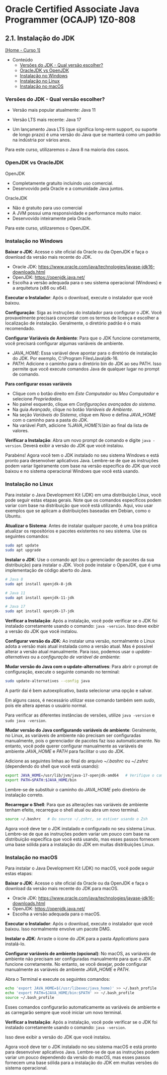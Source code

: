 # Oracle Certified Associate Java Programmer (OCAJP) 1Z0-808

## 2.1. Instalação do JDK
[[Home - Curso 1]](../../README.md#curso-1)<br />

- Conteúdo
  - [Versões do JDK - Qual versão escolher?](#versões-do-jdk---qual-versão-escolher)
  - [OracleJDK vs OpenJDK](#oraclejdk-vs-openjdk)
  - [Instalação no Windows](#instalação-no-windows)
  - [Instalação no Linux](#instalação-no-linux)
  - [Instalação no macOS](#instalação-no-macos)

### Versões do JDK - Qual versão escolher?

- Versão mais popular atualmente: Java 11

- Versão LTS mais recente: Java 17

- Um lançamento Java LTS (que significa long-rerm support, ou suporte de longo prazo) é uma versão do Java que se manterá como um padrão na indústria por vários anos.

Para este curso, utilizaremos o Java 8 na maioria dos casos.

### OpenJDK vs OracleJDK

OpenJDK
- Completamente gratuito incluindo uso comercial.
- Desenvovido pela Oracle e a comunidade Java juntos.

OracleJDK
- Não é gratuito para uso comercial
- A JVM possui uma responsividade e performance muito maior.
- Desenvovido inteiramente pela Oracle.

Para este curso, utilizaremos o OpenJDK.

### Instalação no Windows

**Baixar o JDK**: Acesse o site oficial da Oracle ou da OpenJDK e faça o download da versão mais recente do JDK.
- Oracle JDK: https://www.oracle.com/java/technologies/javase-jdk16-downloads.html
- OpenJDK: https://openjdk.java.net/
- Escolha a versão adequada para o seu sistema operacional (Windows) e a arquitetura (x86 ou x64).

**Executar o Instalador**: Após o download, execute o instalador que você baixou.

**Configuração**: Siga as instruções do instalador para configurar o JDK. Você provavelmente precisará concordar com os termos de licença e escolher a localização de instalação. Geralmente, o diretório padrão é o mais recomendado.

**Configurar Variáveis de Ambiente**: Para que o JDK funcione corretamente, você precisará configurar algumas variáveis de ambiente.
- *JAVA_HOME*: Essa variável deve apontar para o diretório de instalação do JDK. Por exemplo, C:\Program Files\Java\jdk-16.
- *PATH*: Adicione o caminho para o diretório bin do JDK ao seu PATH. Isso permite que você execute comandos Java de qualquer lugar no prompt de comando.

**Para configurar essas variáveis**
- Clique com o botão direito em *Este Computador* ou *Meu Computador* e selecione *Propriedades*.
- No painel esquerdo, clique em *Configurações avançadas do sistema*.
- Na guia *Avançado*, clique no botão *Variáveis de Ambiente*.
- Na seção *Variáveis do Sistema*, clique em *Novo* e defina *JAVA_HOME* com o caminho para a pasta do JDK.
- Na variável *Path*, adicione *%JAVA_HOME%\bin* ao final da lista de valores.

**Verificar a Instalação**: Abra um novo prompt de comando e digite `java -version`. Deverá exibir a versão do JDK que você instalou.

Parabéns! Agora você tem o JDK instalado no seu sistema Windows e está pronto para desenvolver aplicativos Java. Lembre-se de que as instruções podem variar ligeiramente com base na versão específica do JDK que você baixou e no sistema operacional Windows que você está usando.

### Instalação no Linux

Para instalar o Java Development Kit (JDK) em uma distribuição Linux, você pode seguir estas etapas gerais. Note que os comandos específicos podem variar com base na distribuição que você está utilizando. Aqui, vou usar exemplos que se aplicam a distribuições baseadas em Debian, como o Ubuntu.

**Atualizar o Sistema**: Antes de instalar qualquer pacote, é uma boa prática atualizar os repositórios e pacotes existentes no seu sistema. Use os seguintes comandos:
```bash
sudo apt update
sudo apt upgrade
```

**Instalar o JDK**: Use o comando apt (ou o gerenciador de pacotes da sua distribuição) para instalar o JDK. Você pode instalar o OpenJDK, que é uma implementação de código aberto do Java.
```bash
# Java 8
sudo apt install openjdk-8-jdk

# Java 11
sudo apt install openjdk-11-jdk

# Java 17
sudo apt install openjdk-17-jdk
```

**Verificar a Instalação**: Após a instalação, você pode verificar se o JDK foi instalado corretamente usando o comando: `java -version`. Isso deve exibir a versão do JDK que você instalou.

**Configurar versão da JDK**: Ao instalar uma versão, normalmente o Linux adota a versão mais atual instalada como a versão atual. Mas é possível alterar a versão atual manualmente. Para isso, podemos usar o *update-alternatives* ou a *configuração de variável de ambiente*:

**Mudar versão do Java com o update-alternatives**: Para abrir o prompt de configuração, execute o seguinte comando no terminal:
```bash
sudo update-alternatives --config java
```

A partir daí é bem autoexplicativo, basta selecionar uma opção e salvar.

Em alguns casos, é necessário utilizar esse comando também sem *sudo*, pois ele altera apenas o usuário normal.

Para verificar as diferentes instâncias de versões, utilize `java -version` e `sudo java -version`.

**Mudar versão do Java configurando variáveis de ambiente**: Geralmente, no Linux, as variáveis de ambiente não precisam ser configuradas manualmente, pois o gerenciador de pacotes faz isso automaticamente. No entanto, você pode querer configurar manualmente as variáveis de ambiente *JAVA_HOME* e *PATH* para facilitar o uso do JDK.

Adicione as seguintes linhas ao final do arquivo *~/.bashrc* ou *~/.zshrc* (dependendo do shell que você está usando):

```bash
export JAVA_HOME=/usr/lib/jvm/java-17-openjdk-amd64   # Verifique o caminho correto
export PATH=$PATH:$JAVA_HOME/bin
```

Lembre-se de substituir o caminho do *JAVA_HOME* pelo diretório de instalação correto.

**Recarregar o Shell**: Para que as alterações nas variáveis de ambiente tenham efeito, recarregue o shell atual ou abra um novo terminal.
```bash
source ~/.bashrc   # Ou source ~/.zshrc, se estiver usando o Zsh
```

Agora você deve ter o JDK instalado e configurado no seu sistema Linux. Lembre-se de que as instruções podem variar um pouco com base na distribuição específica que você está usando, mas esses passos fornecem uma base sólida para a instalação do JDK em muitas distribuições Linux.

### Instalação no macOS

Para instalar o Java Development Kit (JDK) no macOS, você pode seguir estas etapas:

**Baixar o JDK**: Acesse o site oficial da Oracle ou da OpenJDK e faça o download da versão mais recente do JDK para macOS.
- Oracle JDK: https://www.oracle.com/java/technologies/javase-jdk16-downloads.html
- OpenJDK: https://openjdk.java.net/
- Escolha a versão adequada para o macOS.

**Executar o Instalador**: Após o download, execute o instalador que você baixou. Isso normalmente envolve um pacote DMG.

**Instalar o JDK**: Arraste o ícone do JDK para a pasta *Applications* para instalá-lo.

**Configurar variáveis de ambiente (opcional)**: No macOS, as variáveis de ambiente não precisam ser configuradas manualmente para que o JDK funcione corretamente. No entanto, se você desejar, pode configurar manualmente as variáveis de ambiente *JAVA_HOME* e *PATH*.

Abra o Terminal e execute os seguintes comandos:

```bash
echo 'export JAVA_HOME=$(/usr/libexec/java_home)' >> ~/.bash_profile
echo 'export PATH=$JAVA_HOME/bin:$PATH' >> ~/.bash_profile
source ~/.bash_profile
```

Esses comandos configurarão automaticamente as variáveis de ambiente e as carregarão sempre que você iniciar um novo terminal.

**Verificar a Instalação**: Após a instalação, você pode verificar se o JDK foi instalado corretamente usando o comando: `java -version`.

Isso deve exibir a versão do JDK que você instalou.

Agora você deve ter o JDK instalado no seu sistema macOS e está pronto para desenvolver aplicativos Java. Lembre-se de que as instruções podem variar um pouco dependendo da versão do macOS, mas esses passos fornecem uma base sólida para a instalação do JDK em muitas versões do sistema operacional.
